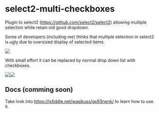 # select2-multi-checkboxes
Plugin to select2 (https://github.com/select2/select2) allowing multiple selection while retain old good dropdown.


Some of developers (including me) thinks that multiple selection in select2 is ugly due to oversized display of selected items.

![](https://cloud.githubusercontent.com/assets/9192409/20893500/4e4a8d4c-bb12-11e6-9c46-1b90f70aaca8.png)

With small effort it can be replaced by normal drop down list with checkboxes.

![](https://cloud.githubusercontent.com/assets/9192409/20894631/83940e7a-bb16-11e6-8be6-19ddd5ce355f.png)![](https://cloud.githubusercontent.com/assets/9192409/20894652/9bbbcc90-bb16-11e6-8b9d-424760e2de36.png)

## Docs (comming soon)
Take look into https://jsfiddle.net/wasikuss/gx93rwnk/ to learn how to use it.
